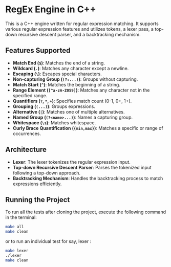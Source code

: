# RegEx Engine in C++

This is a C++ engine written for regular expression matching. It supports various regular expression features and utilizes tokens, a lexer pass, a top-down recursive descent parser, and a backtracking mechanism.

## Features Supported

- **Match End (`$`)**: Matches the end of a string.
- **Wildcard (`.`)**: Matches any character except a newline.
- **Escaping (`\`)**: Escapes special characters.
- **Non-capturing Group (`(?:...)`)**: Groups without capturing.
- **Match Start (`^`)**: Matches the beginning of a string.
- **Range Element (`[^a-zA-Z059]`)**: Matches any character not in the specified range.
- **Quantifiers (`?`, `*`, `+`)**: Specifies match count (0-1, 0+, 1+).
- **Grouping (`(...)`)**: Groups expressions.
- **Alternative (`|`)**: Matches one of multiple alternatives.
- **Named Group (`(?<name>...)`)**: Names a capturing group.
- **Whitespace (`\s`)**: Matches whitespace.
- **Curly Brace Quantification (`{min,max}`)**: Matches a specific or range of occurrences.

## Architecture

- **Lexer**: The lexer tokenizes the regular expression input.
- **Top-down Recursive Descent Parser**: Parses the tokenized input following a top-down approach.
- **Backtracking Mechanism**: Handles the backtracking process to match expressions efficiently.

## Running the Project

To run all the tests after cloning the project, execute the following command in the terminal:

```bash
make all
make clean
```
or to run an individual test for say, lexer :

``` bash
make lexer
./lexer
make clean
```